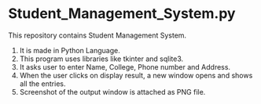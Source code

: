 # Student_Management_System.py
This repository contains Student Management System.
1. It is made in Python Language.
2. This program uses libraries like tkinter and sqlite3.
3. It asks user to enter Name, College, Phone number and Address.
4. When the user clicks on display result, a new window opens and shows all the entries.
5. Screenshot of the output window is attached as PNG file.
